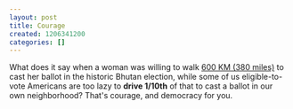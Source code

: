 ```yaml
---
layout: post
title: Courage
created: 1206341200
categories: []
---
```

What does it say when a woman was willing to walk <a href="http://news.yahoo.com/s/afp/20080324/od_afp/bhutanvoteoffbeat">600 KM (380 miles)</a> to cast her ballot in the historic Bhutan election, while some of us eligible-to-vote Americans are too lazy to <b>drive 1/10th</b> of that to cast a ballot in our own neighborhood?  That's courage, and democracy for you.

